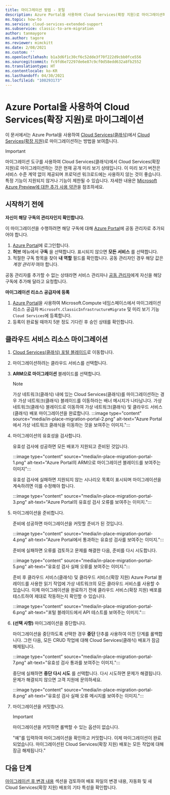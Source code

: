```yaml
---
title: 마이그레이션 방법 - 포털
description: Azure Portal을 사용하여 Cloud Services(확장 지원)로 마이그레이션하는 방법
ms.topic: how-to
ms.service: cloud-services-extended-support
ms.subservice: classic-to-arm-migration
author: tanmaygore
ms.author: tagore
ms.reviewer: mimckitt
ms.date: 2/08/2021
ms.custom: ''
ms.openlocfilehash: b1a3d6f1c30cf6c52dde3f70f222d9cbb0fce556
ms.sourcegitcommit: fc9fd6e72297de6e87c9cf0d58edd632a8fb2552
ms.translationtype: HT
ms.contentlocale: ko-KR
ms.lasthandoff: 04/30/2021
ms.locfileid: "108293173"
---
```

# <a name="migrate-to-cloud-services-extended-support-using-the-azure-portal"></a>Azure Portal을 사용하여 Cloud Services(확장 지원)로 마이그레이션

이 문서에서는 Azure Portal을 사용하여 [Cloud Services(클래식)](../cloud-services/cloud-services-choose-me.md)에서 [Cloud Services(확장 지원)](overview.md)로 마이그레이션하는 방법을 보여줍니다.

> [!IMPORTANT]
> 마이그레이션 도구를 사용하여 Cloud Services(클래식)에서 Cloud Services(확장 지원)로 마이그레이션하는 것은 현재 공개 미리 보기 상태입니다. 이 미리 보기 버전은 서비스 수준 계약 없이 제공되며 프로덕션 워크로드에는 사용하지 않는 것이 좋습니다. 특정 기능이 지원되지 않거나 기능이 제한될 수 있습니다. 자세한 내용은 [Microsoft Azure Preview에 대한 추가 사용 약관](https://azure.microsoft.com/support/legal/preview-supplemental-terms/)을 참조하세요.

## <a name="before-you-begin"></a>시작하기 전에

**자신이 해당 구독의 관리자인지 확인합니다.**

이 마이그레이션을 수행하려면 해당 구독에 대해 [Azure Portal](https://portal.azure.com)에 공동 관리자로 추가되어야 합니다.

1. [Azure Portal](https://portal.azure.com)에 로그인합니다.
2. **허브** 메뉴에서 **구독** 을 선택합니다. 표시되지 않으면 **모든 서비스** 를 선택합니다.
3. 적절한 구독 항목을 찾아 **내 역할** 필드를 확인합니다. 공동 관리자인 경우 해당 값은 *계정 관리자* 여야 합니다.

공동 관리자를 추가할 수 없는 상태라면 서비스 관리자나 [공동 관리자](../role-based-access-control/classic-administrators.md)에게 자신을 해당 구독에 추가해 달라고 요청합니다.

**마이그레이션 리소스 공급자에 등록**

1. [Azure Portal](../azure-resource-manager/management/resource-providers-and-types.md#register-resource-provider-1)을 사용하여 Microsoft.Compute 네임스페이스에서 마이그레이션 리소스 공급자 `Microsoft.ClassicInfrastructureMigrate` 및 미리 보기 기능 `Cloud Services`에 등록합니다.  
1. 등록이 완료될 때까지 5분 정도 기다린 후 승인 상태를 확인합니다. 

## <a name="migrate-your-cloud-service-resources"></a>클라우드 서비스 리소스 마이그레이션

1. [Cloud Services(클래식) 포털 블레이드](https://ms.portal.azure.com/#blade/HubsExtension/BrowseResourceBlade/resourceType/microsoft.classicCompute%2FdomainNames)로 이동합니다. 
2. 마이그레이션하려는 클라우드 서비스를 선택합니다.
3. **ARM으로 마이그레이션** 블레이드를 선택합니다.

    > [!NOTE]
    > 가상 네트워크(클래식) 내에 있는 Cloud Services(클래식)를 마이그레이션하는 경우 가상 네트워크(클래식) 블레이드를 이동하라는 배너 메시지가 나타납니다.
    > 가상 네트워크(클래식) 블레이드로 이동하여 가상 네트워크(클래식) 및 클라우드 서비스(클래식) 배포 마이그레이션을 완료합니다.
    > :::image type="content" source="media/in-place-migration-portal-2.png" alt-text="Azure Portal에서 가상 네트워크 클래식을 이동하는 것을 보여주는 이미지.":::
 

4. 마이그레이션의 유효성을 검사합니다. 

    유효성 검사에 성공하면 모든 배포가 지원되고 준비된 것입니다.  

    :::image type="content" source="media/in-place-migration-portal-1.png" alt-text="Azure Portal의 ARM으로 마이그레이션 블레이드를 보여주는 이미지":::

    유효성 검사에 실패하면 지원되지 않는 시나리오 목록이 표시되며 마이그레이션을 계속하려면 이를 수정해야 합니다. 

    :::image type="content" source="media/in-place-migration-portal-3.png" alt-text="Azure Portal의 유효성 검사 오류를 보여주는 이미지.":::

5. 마이그레이션을 준비합니다.

    준비에 성공하면 마이그레이션을 커밋할 준비가 된 것입니다.
    
    :::image type="content" source="media/in-place-migration-portal-4.png" alt-text="Azure Portal에서 통과하는 유효성 검사를 보여주는 이미지.":::

    준비에 실패하면 오류를 검토하고 문제를 해결한 다음, 준비를 다시 시도합니다. 

    :::image type="content" source="media/in-place-migration-portal-5.png" alt-text="유효성 검사 실패 오류를 보여주는 이미지.":::

      준비 후 클라우드 서비스(클래식) 및 클라우드 서비스(확장 지원) Azure Portal 블레이드를 사용한 읽기 작업에 가상 네트워크의 모든 클라우드 서비스를 사용할 수 있습니다. 이제 마이그레이션을 완료하기 전에 클라우드 서비스(확장 지원) 배포를 테스트하여 제대로 작동하는지 확인할 수 있습니다. 
 
    :::image type="content" source="media/in-place-migration-portal-6.png" alt-text="포털 블레이드에서 API 테스트를 보여주는 이미지.":::

6.  **(선택 사항)** 마이그레이션을 중단합니다. 
    
    마이그레이션을 중단하도록 선택한 경우 **중단** 단추를 사용하여 이전 단계를 롤백합니다. 그런 다음, 모든 CRUD 작업에 대해 Cloud Services(클래식) 배포가 잠금 해제됩니다.

    :::image type="content" source="media/in-place-migration-portal-7.png" alt-text="유효성 검사 통과를 보여주는 이미지.":::

    중단에 실패하면 **중단 다시 시도** 를 선택합니다. 다시 시도하면 문제가 해결됩니다. 문제가 해결되지 않으면 고객 지원에 문의하세요. 
 
    :::image type="content" source="media/in-place-migration-portal-8.png" alt-text="유효성 검사 실패 오류 메시지를 보여주는 이미지.":::

7.  마이그레이션을 커밋합니다.

    >[!IMPORTANT]
    > 마이그레이션을 커밋하면 롤백할 수 있는 옵션이 없습니다. 
    
    "예"를 입력하여 마이그레이션을 확인하고 커밋합니다. 이제 마이그레이션이 완료되었습니다. 마이그레이션된 Cloud Services(확장 지원) 배포는 모든 작업에 대해 잠금 해제됩니다." 

## <a name="next-steps"></a>다음 단계
[마이그레이션 후 변경 내용](in-place-migration-overview.md#post-migration-changes) 섹션을 검토하여 배포 파일의 변경 내용, 자동화 및 새 Cloud Services(확장 지원) 배포의 기타 특성을 확인합니다.